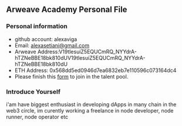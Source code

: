 ## Arweave Academy Personal File

### Personal information

- github account: alexaviga
- Email: alexasetiani@gmail.com
- Arweave Address:V19tlesuiZ5EQUCmRQ_NYYdrA-hTZNeBBE18bk810dUV19tlesuiZ5EQUCmRQ_NYYdrA-hTZNeBBE18bk810dU 
- ETH Address: 0x568dd5ed0946d7ea6832eb7e110596c073164dc4
- Please finish this [form](https://docs.google.com/forms/d/e/1FAIpQLSfWA5fIIcBgmRppm3jNz5vmf9Mai_QMVil-2pO4r7YKn_Zhtw/viewform?usp=sf_link) to join in the talent pool.

### Introduce Yourself
 i'am have biggest enthusiast in developing dApps in many chain in the web3 circle, im curently working a freelance in node developer, node runner, node operator etc
